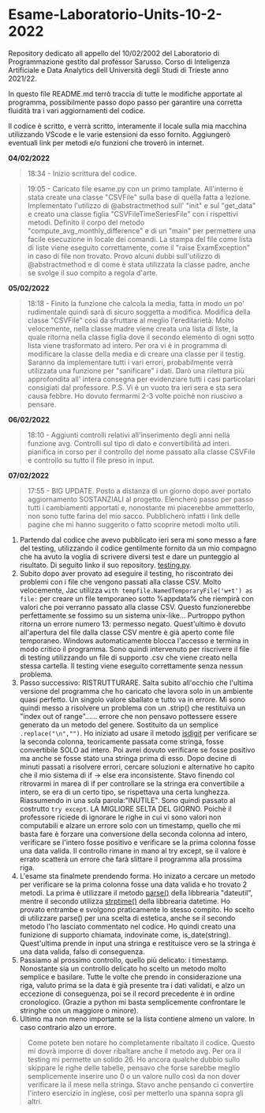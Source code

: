 # Esame-Laboratorio-Units-10-2-2022

Repository dedicato all appello del 10/02/2002 del Laboratorio di Programmazione gestito dal professor Sarusso. 
Corso di Inteligenza Artificiale e Data Analytics dell Università degli Studi di Trieste anno 2021/22.

In questo file README.md terrò traccia di tutte le modifiche apportate al programma, possibilmente passo dopo passo per garantire una corretta fluidità tra i vari aggiornamenti del codice.

Il codice è scritto, e verrà scritto, interamente il locale sulla mia macchina utilizzando VScode e le varie estensioni da esso fornito. Aggiungerò eventuali link per metodi e/o funzioni che troverò in internet.

**04/02/2022** 
> 18:34 - Inizio scrittura del codice.

> 19:05 - Caricato file esame.py con un primo tamplate. All'interno è stata create una classe "CSVFile" sulla base di quella fatta a lezione. Implementato l'utilizzo di @abstractmethod sull' "init" e sul "get_data" e creato una classe figlia "CSVFileTimeSeriesFile" con i rispettivi metodi. Definito il corpo del metodo "compute_avg_monthly_difference" e di un "main" per permettere una facile esecuzione in locale dei comandi. La stampa del file come lista di liste viene eseguito correttamente, come il "raise ExamException" in caso di file non trovato. Provo alcuni dubbi sull'utilizzo di @abstractmethod e di come è stata utilizzata la classe padre, anche se svolge il suo compito a regola d'arte. 

**05/02/2022**
> 18:18 - Finito la funzione che calcola la media, fatta in modo un po' rudimentale quindi sarà di sicuro soggetta a modifica. Modifica della classe "CSVFile" così da sfruttare al meglio l'ereditarietà. Molto velocemente, nella classe madre viene creata una lista di liste, la quale ritorna nella classe figlia dove il secondo elemento di ogni sotto lista viene trasformato ad intero. Per ora vi è in programma di modificare la classe della media e di creare una classe per il testig. Saranno da implementare tutti i vari errori, probabilmente verrà utilizzata una funzione per "sanificare" i dati. Darò una rilettura più approfondita all' intera consegna per evidenziare tutti i casi particolari consigiati dal professore. P.S. Vi è un vuoto tra ieri sera e sta sera causa febbre. Ho dovuto fermarmi 2-3 volte poichè non riuscivo a pensare.

**06/02/2022**

>18:10 - Aggiunti controlli relativi all'inserimento degli anni nella funzione avg. Controlli sul tipo di dato e convertibilità ad interi. pianifica in corso per il controllo del nome passato alla classe CSVFile e controllo su tutto il file preso in input.

**07/02/2022**

>17:55 - BIG UPDATE. Posto a distanza di un giorno dopo aver portato aggiornamento SOSTANZIALI al progetto. Elencherò passo per passo tutti i cambiamenti apportati e, nonostante mi piacerebbe ammetterlo, non sono tutte farina del mio sacco. Pubblicherò infatti i link delle pagine che mi hanno suggerito o fatto scoprire metodi molto utili.

1. Partendo dal codice che avevo pubblicato ieri sera mi sono messo a fare del testing, utilizzando il codice gentilmente fornito da un mio compagno che ha avuto la voglia di scrivere diversi test e dare un punteggio al risultato. Di seguito linko il suo repository. [testing.py](https://github.com/Jac-Zac/Programming_Lab_Exam_2022).
2. Subito dopo aver provato ad eseguire il testing, ho riscontrato dei problemi con i file che vengono passati alla classe CSV. Molto velocemente, Jac utilizza ``` with tempfile.NamedTemporaryFile('w+t') as file: ``` per creare un file temporaneo sotto %appdata% che riempirà con valori che poi verranno passato alla classe CSV. Questo funzionerebbe perfettamente se fossimo su un sistema unix-like... Purtroppo python ritorna un errore numero 13: permesso negato. Quest'ultimo è dovuto all'apertura del file dalla classe CSV mentre è già aperto come file temporaneo. Windows automaticamente blocca l'accesso e termina in modo critico il programma. Sono quindi intervenuto per riscrivere il file di testing utilizzando un file di supporto .csv che viene creato nella stessa cartella. Il testing viene eseguito correttamente senza nessun problema.
3. Passo successivo: RISTRUTTURARE. Salta subito all'occhio che l'ultima versione del programma che ho caricato che lavora solo in un ambiente quasi perfetto. Un singolo valore sballato e tutto va in errore. Mi sono quindi messo a risolvere un problema con un .strip() che restituiva un "index out of range"...... errore che non pensavo pottessere essere generato da un metodo del genere. Sostituito da un semplice ```.replace("\n","")```. Ho iniziato ad usare il metodo [isdigit](https://careerkarma.com/blog/python-isalpha-isnumeric-isalnum/#:~:text=The%20Python%20isnumeric()%20method,method%20returns%20the%20value%20False%20.) per verificare se la seconda colonna, teoricamente passata come stringa, fosse convertibile SOLO ad intero. Poi avrei dovuto verificare se fosse positivo ma anche se fosse stato una stringa prima di esso. Dopo decine di minuti passati a risolvere errori, cercare soluzioni e alternative ho capito che il mio sistema di if -> else era inconsistente. Stavo finendo col ritrovarmi in marea di if per controllare se la stringa era convertibile a intero, se era di un certo tipo, se rispettava una certa lunghezza. Riassumendo in una sola parola:"INUTILE". Sono quindi passato al costrutto ```try except```. LA MIGLIORE SELTA DEL GIORNO. Poichè il professore riciede di ignorare le righe in cui vi sono valori non computabili e alzare un errore solo con un timestamp, quello che mi basta fare è forzare una conversione della seconda colonna ad intero, verificare se l'intero fosse positivo e verificare se la prima colonna fosse una data valida. Il controllo rimane in mano al try except, se il valore è errato scatterà un errore che farà slittare il programma alla prossima riga.
4. L'esame sta finalmete prendendo forma. Ho inizato a cercare un metodo per verificare se la prima colonna fosse una data valida e ho trovato 2 metodi. La prima è utilizzare il metodo [parse()](https://dateutil.readthedocs.io/en/stable/parser.html) della libbrearia "dateutil", mentre il secondo utilizza [strptime()](https://www.kite.com/python/answers/how-to-validate-a-date-string-format-in-python) della libbrearia datetime. Ho provato entrambe e svolgono praticamente lo stesso compito. Ho scelto di utilizzare parse() per una scelta di estetica, anche se il secondo metodo l'ho lasciato commentato nel codice. Ho quindi creato una funizione di supporto chiamata, indovinate come, is_date(string). Quest'ultima prende in input una stringa e restituisce vero se la stringa è una data valida, falso di conseguenza.
5. Passiamo al prossimo controllo, quello più delicato: i timestamp. Nonostante sia un controllo delicato ho scelto un metodo molto semplice e basilare. Tutte le volte che prendo in considerazione una riga, valuto prima se la data è già presente tra i dati validati, e alzo un eccezione di conseguenza, poi se il record precedente è in ordine cronologico. (Grazie a python mi basta semplicemente confrontare le stringhe con un maggiore o minore). 
6. Ultimo ma non meno importante se la lista contiene almeno un valore. In caso contrario alzo un errore.

> Come potete ben notare ho completamente ribaltato il codice. Questo mi dovrà imporre di dover ribaltare anche il metodo avg. Per ora il testing mi permette un solido 26. Ho ancora qualche dubbio sullo skippare le righe delle tabelle, pensavo che forse sarebbe meglio semplicemente inserire uno 0 o un valore nullo così da non dover verificare la il mese nella stringa. Stavo anche pensando ci convertire l'intero esercizio in inglese, così per metterlo una spanna sopra gli altri.
